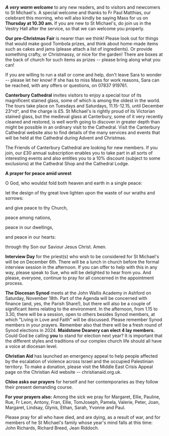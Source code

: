 
***A very warm welcome*** to any new readers, and to visitors and
newcomers to St Michael\'s. A special welcome and thanks to Fr Paul
Matthias, our celebrant this morning, who will also kindly be saying
Mass for us on **Thursday at 10.30 am.** If you are new to St
Michael\'s, do join us in the Vestry Hall after the service, so that we
can welcome you properly.

**Our pre-Christmas Fair** is nearer than we think! Please look out for
things that would make good Tombola prizes, and think about home-made
items such as cakes and jams (please attach a list of ingredients). Or
provide something crafty, or Christmassy, or nice for the garden! There
are boxes at the back of church for such items as prizes -- please bring
along what you can!

If you are willing to run a stall or come and help, don\'t leave Sara to
wonder -- please let her know! If she has to miss Mass for work reasons,
Sara can be reached, with any offers or questions, on 07837 919761.

**Canterbury Cathedral** invites visitors to enjoy a special tour of its
magnificent stained glass, some of which is among the oldest in the
world. The tours take place on Tuesdays and Saturdays, 11.15-12.15,
until December 23^rd^, and the charge is £5. St Michael\'s is rightly
proud of its Victorian stained glass, but the medieval glass at
Canterbury, some of it very recently cleaned and restored, is well worth
going to discover in greater depth than might be possible in an ordinary
visit to the Cathedral. Visit the Canterbury Cathedral website also to
find details of the many services and events that will be held at the
Cathedral during Advent and Christmas.

The Friends of Canterbury Cathedral are looking for new members. If you
join, our £30 annual subscription enables you to take part in all sorts
of interesting events and also entitles you to a 10% discount (subject
to some exclusions) at the Cathedral Shop and the Cathedral Lodge.

**A prayer for peace amid unrest**

O God, who wouldst fold both heaven and earth in a single peace:

let the design of thy great love lighten upon the waste of our wraths
and sorrows:

and give peace to thy Church,

peace among nations,

peace in our dwellings,

and peace in our hearts:

through thy Son our Saviour Jesus Christ. Amen.

**Interview Day** for the priest(s) who wish to be considered for St
Michael\'s will be on December 6th. There will be a lunch in church
before the formal interview session in the afternoon. If you can offer
to help with this in any way, please speak to Sue, who will be delighted
to hear from you. And please, everyone, continue to pray for all
concerned in the appointment process.

**The Diocesan Synod** meets at the John Wallis Academy in Ashford on
Saturday, November 18th. Part of the Agenda will be concerned with
finance (and, yes, the Parish Share!), but there will also be a couple
of significant items relating to the environment. In the afternoon, from
1.15 to 3.30, there will be a session, open to others besides Synod
members, at which "Living in Love and Faith" will be discussed. Please
remember Synod members in your prayers. Remember also that there will be
a fresh round of Synod elections in 2024. **Maidstone Deanery can elect
4 lay members.** Could God be calling **you** to stand for election next
year? It is important that the different styles and traditions of our
complex church life should all have a voice at diocesan level.

**Christian Aid** has launched an emergency appeal to help people
affected by the escalation of violence across Israel and the occupied
Palestinian territory.  To make a donation, please visit the Middle East
Crisis Appeal page on the  Christian Aid website -- christianaid.org.uk.

**Chloe asks our prayers** for herself and her contemporaries as they
follow their present demanding course.

**For your prayers also:** Among the sick we pray for Margaret, Ellie,
Pauline, Rue, Fr Leon, Antony, Fran, Ellie, TomJoseph, Pamela, Valerie,
Peter, Joan, Margaret, Lindsay, Glynis, Ethan, Sarah, Yvonne and Paul.

Please pray for all who have died, and are dying, as a result of war,
and for members of he St Michael\'s family whose year\'s mind falls at
this time: John Richards, Richard Breed, Jean Riddoch.

